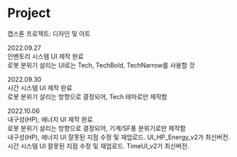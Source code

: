 # Project
캡스톤 프로젝트: 디자인 및 아트

2022.09.27
<br>인벤토리 시스템 UI 제작 완료
<br>로봇 분위기 살리는 UI로는 Tech, TechBold, TechNarrow를 사용할 것

2022.09.30
<br>시간 시스템 UI 제작 완료
<br>로봇 분위기 살리는 방향으로 결정되어, Tech 테마로만 제작함

2022.10.06
<br>내구성(HP), 에너지 UI 제작 완료
<br>로봇 분위기 살리는 방향으로 결정되어, 기계/SF풍 분위기로만 제작함
<br>내구성(HP), 에너지 UI 잘못된 지점 수정 및 재업로드. UI_HP_Energy_v2가 최신버전.
<br>시간 시스템 UI 잘못된 지점 수정 및 재업로드. TimeUI_v2가 최신버전.
